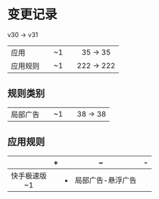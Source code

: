 # 变更记录

v30 -> v31

||||||
|-|:-:|:-:|:-:|:-:|
|应用||~1||35 -> 35|
|应用规则||~1||222 -> 222|

## 规则类别

||||||
|-|:-:|:-:|:-:|:-:|
|局部广告||~1||38 -> 38|

## 应用规则

||+|~|-|
|:-:|-|-|-|
|快手极速版<br>~1||<li>局部广告-悬浮广告||
